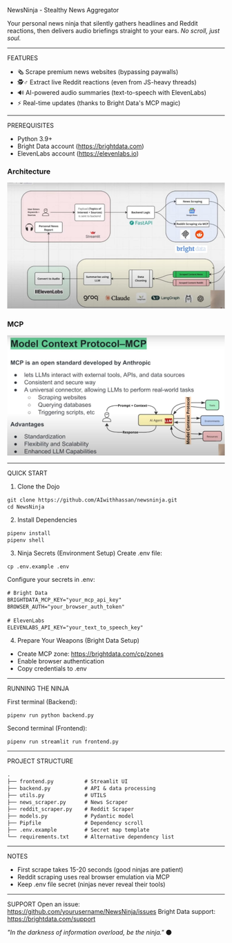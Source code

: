 NewsNinja - Stealthy News Aggregator

Your personal news ninja that silently gathers headlines and Reddit reactions, then delivers audio briefings straight to your ears. *No scroll, just soul.*

---
FEATURES
- 🗞️ Scrape premium news websites (bypassing paywalls)
- 🕵️♂️ Extract live Reddit reactions (even from JS-heavy threads)
- 🔊 AI-powered audio summaries (text-to-speech with ElevenLabs)
- ⚡ Real-time updates (thanks to Bright Data's MCP magic)

---
PREREQUISITES
- Python 3.9+
- Bright Data account (https://brightdata.com)
- ElevenLabs account (https://elevenlabs.io)


### Architecture

![architecture](https://github.com/SHAANRAASTI/AI-Journalist/blob/master/Architecture.jpeg)

### MCP
![architecturemcp](https://github.com/SHAANRAASTI/AI-Journalist/blob/master/MCP.jpeg)

---
QUICK START

1. Clone the Dojo
```
git clone https://github.com/AIwithhassan/newsninja.git
cd NewsNinja
```

2. Install Dependencies
```
pipenv install
pipenv shell
```

3. Ninja Secrets (Environment Setup)
Create .env file:
```
cp .env.example .env
```

Configure your secrets in .env:
```
# Bright Data
BRIGHTDATA_MCP_KEY="your_mcp_api_key"
BROWSER_AUTH="your_browser_auth_token"

# ElevenLabs 
ELEVENLABS_API_KEY="your_text_to_speech_key"
```

4. Prepare Your Weapons (Bright Data Setup)
- Create MCP zone: https://brightdata.com/cp/zones
- Enable browser authentication
- Copy credentials to .env

---
RUNNING THE NINJA

First terminal (Backend):
```
pipenv run python backend.py
```

Second terminal (Frontend):
```
pipenv run streamlit run frontend.py
```

---
PROJECT STRUCTURE
```
.
├── frontend.py          # Streamlit UI
├── backend.py           # API & data processing  
├── utils.py             # UTILS  
├── news_scraper.py      # News Scraper  
├── reddit_scraper.py    # Reddit Scraper  
├── models.py            # Pydantic model
├── Pipfile              # Dependency scroll
├── .env.example         # Secret map template
└── requirements.txt     # Alternative dependency list
```

---
NOTES
- First scrape takes 15-20 seconds (good ninjas are patient)
- Reddit scraping uses real browser emulation via MCP
- Keep .env file secret (ninjas never reveal their tools)

---
SUPPORT
Open an issue: https://github.com/yourusername/NewsNinja/issues
Bright Data support: https://brightdata.com/support

*"In the darkness of information overload, be the ninja."* 🌑
